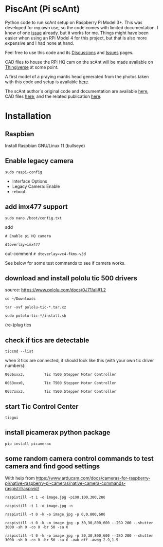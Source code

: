 # PiscAnt (Pi scAnt)
Python code to run scAnt setup on Raspberry Pi Model 3+. This was developed for my own use, so the code comes with limited documentation. I know of one [issue](https://github.com/Peter-T-Ruehr/PiscAnt/issues) already, but it works for me. Things might have been easier when using an RPi Model 4 for this project, but that is also more expensive and I had none at hand.

Feel free to use this code and its [Discussions](https://github.com/Peter-T-Ruehr/PiscAnt/discussions) and [Issues](https://github.com/Peter-T-Ruehr/PiscAnt/issues) pages.

CAD files to house the RPi HQ cam on the scAnt will be made available on [Thingiverse](https://www.thingiverse.com/) at some point.

A first model of a praying mantis head generated from the photos taken with this code and setup is available [here](https://skfb.ly/ourV8).

The scAnt author`s original code and documentation are available [here](https://github.com/evo-biomech/scAnt), CAD files [here](https://www.thingiverse.com/thing:4694713), and the related publication [here](https://peerj.com/articles/11155/).

# Installation
## Raspbian
Install Raspbian GNU/Linux 11 (bullseye)

## Enable legacy camera
`sudo raspi-config`
  * Interface Options
  * Legacy Camera: Enable
  * reboot
  
## add imx477 support
`sudo nano /boot/config.txt`

add

`# Enable pi HQ camera`

`dtoverlay=imx477`

out-comment
`# dtoverlay=vc4-fkms-v3d`

See below for some test commands to see if camera works.

## download and install pololu tic 500 drivers
source: https://www.pololu.com/docs/0J71/all#1.2

`cd ~/Downloads`

`tar -xvf pololu-tic-*.tar.xz`

`sudo pololu-tic-*/install.sh`

(re-)plug tics

## check if tics are detectable
`ticcmd --list`

when 3 tics are connected, it should look like this (with your own tic driver numbers):

`0036xxx3,         Tic T500 Stepper Motor Controller`

`0033xxx0,         Tic T500 Stepper Motor Controller`

`0037xxx3,         Tic T500 Stepper Motor Controller`

## start Tic Control Center
`ticgui`

## install picamerax python package
`pip install picamerax`

## some random camera control commands to test camera and find good settings
With help from
https://www.arducam.com/docs/cameras-for-raspberry-pi/native-raspberry-pi-cameras/native-camera-commands-raspistillraspivid/

`raspistill -t 1 -o image.jpg -p100,100,300,200`

`raspistill -t 1 -o image.jpg -n`

`raspistill -t 0 -k -o image.jpg -p 0,0,800,600`

`raspistill -t 0 -k -o image.jpg -p 30,30,800,600 --ISO 200 --shutter 3000 -sh 0 -co 0 -br 50 -sa 0`

`raspistill -t 0 -k -o image.jpg -p 30,30,800,600 --ISO 200 --shutter 3000 -sh 0 -co 0 -br 50 -sa 0 -awb off -awbg 2.9,1.5`
